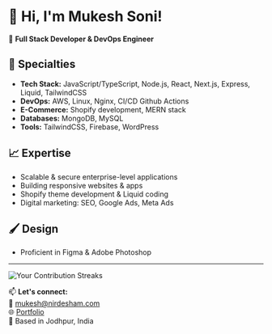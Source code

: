 # 👋 Hi, I'm Mukesh Soni!  

🚀 **Full Stack Developer & DevOps Engineer**  

## 🔧 Specialties  
- **Tech Stack:** JavaScript/TypeScript, Node.js, React, Next.js, Express, Liquid, TailwindCSS  
- **DevOps:** AWS, Linux, Nginx, CI/CD Github Actions
- **E-Commerce:** Shopify development, MERN stack  
- **Databases:** MongoDB, MySQL  
- **Tools:** TailwindCSS, Firebase, WordPress  

## 📈 Expertise  
- Scalable & secure enterprise-level applications  
- Building responsive websites & apps 
- Shopify theme development & Liquid coding  
- Digital marketing: SEO, Google Ads, Meta Ads  

## 🖌️ Design  
- Proficient in Figma & Adobe Photoshop  
---
![Your Contribution Streaks](https://github-readme-streak-stats.herokuapp.com/?user=mukesh7664&hide_border=true)






📫 **Let's connect:**  
📧 [mukesh@nirdesham.com](mailto:mukesh@nirdesham.com)  
🌐 [Portfolio](https://nirdesham.com)  
📍 Based in Jodhpur, India  
